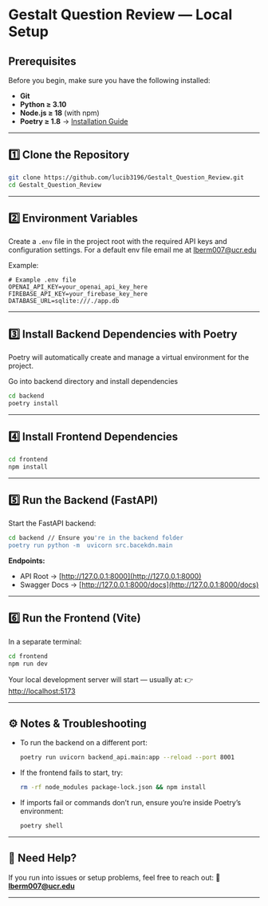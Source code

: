 

# Gestalt Question Review — Local Setup

## Prerequisites

Before you begin, make sure you have the following installed:

* **Git**
* **Python ≥ 3.10**
* **Node.js ≥ 18** (with npm)
* **Poetry ≥ 1.8** → [Installation Guide](https://python-poetry.org/docs/#installation)

---

## 1️⃣ Clone the Repository

```bash
git clone https://github.com/lucib3196/Gestalt_Question_Review.git
cd Gestalt_Question_Review
```

---

## 2️⃣ Environment Variables

Create a `.env` file in the project root with the required API keys and configuration settings.
For a default env file email me at lberm007@ucr.edu

Example:

```env
# Example .env file
OPENAI_API_KEY=your_openai_api_key_here
FIREBASE_API_KEY=your_firebase_key_here
DATABASE_URL=sqlite:///./app.db
```

---

## 3️⃣ Install Backend Dependencies with Poetry

Poetry will automatically create and manage a virtual environment for the project.

Go into backend directory and install dependencies 
```bash
cd backend
poetry install
```


---

## 4️⃣ Install Frontend Dependencies

```bash
cd frontend
npm install
```

---

## 5️⃣ Run the Backend (FastAPI)

Start the FastAPI backend:

```bash
cd backend // Ensure you're in the backend folder
poetry run python -m  uvicorn src.bacekdn.main
```

**Endpoints:**

* API Root → [http://127.0.0.1:8000](http://127.0.0.1:8000)
* Swagger Docs → [http://127.0.0.1:8000/docs](http://127.0.0.1:8000/docs)

---

## 6️⃣ Run the Frontend (Vite)

In a separate terminal:

```bash
cd frontend
npm run dev
```

Your local development server will start — usually at:
👉 [http://localhost:5173](http://localhost:5173)

---

## ⚙️ Notes & Troubleshooting

* To run the backend on a different port:

  ```bash
  poetry run uvicorn backend_api.main:app --reload --port 8001
  ```

* If the frontend fails to start, try:

  ```bash
  rm -rf node_modules package-lock.json && npm install
  ```

* If imports fail or commands don’t run, ensure you’re inside Poetry’s environment:

  ```bash
  poetry shell
  ```

---

## 🧠 Need Help?

If you run into issues or setup problems, feel free to reach out:
📧 **[lberm007@ucr.edu](mailto:lberm007@ucr.edu)**

---
